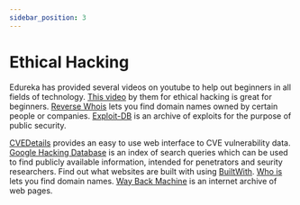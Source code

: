 ```yaml
---
sidebar_position: 3
---
```


# Ethical Hacking

Edureka has provided several videos on youtube to help out beginners in all fields of technology. [This video](https://youtu.be/dz7Ntp7KQGA) by them for ethical hacking is great for beginners.
[Reverse Whois](https://viewdns.info/reversewhois/) lets you find domain names owned by certain people or companies.
[Exploit-DB](https://www.exploit-db.com/) is an archive of exploits for the purpose of public security.

[CVEDetails](https://www.cvedetails.com/) provides an easy to use web interface to CVE vulnerability data.
[Google Hacking Database](https://www.exploit-db.com/google-hacking-database) is an index of search queries which can be used to find publicly available information, intended for penetrators and seurity researchers.
Find out what websites are built with using [BuiltWith](https://builtwith.com/).
[Who is](https://www.whois.com/) lets you find domain names.
[Way Back Machine](http://web.archive.org/) is an internet archive of web pages.
